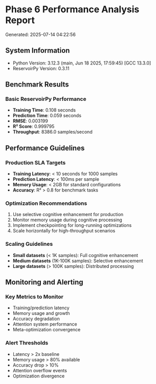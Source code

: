 # Phase 6 Performance Analysis Report

Generated: 2025-07-14 04:22:56

## System Information
- Python Version: 3.12.3 (main, Jun 18 2025, 17:59:45) [GCC 13.3.0]
- ReservoirPy Version: 0.3.11

## Benchmark Results

### Basic ReservoirPy Performance
- **Training Time**: 0.108 seconds
- **Prediction Time**: 0.059 seconds
- **RMSE**: 0.003199
- **R² Score**: 0.999795
- **Throughput**: 8386.0 samples/second

## Performance Guidelines

### Production SLA Targets
- **Training Latency**: < 10 seconds for 1000 samples
- **Prediction Latency**: < 100ms per sample
- **Memory Usage**: < 2GB for standard configurations
- **Accuracy**: R² > 0.8 for benchmark tasks

### Optimization Recommendations
1. Use selective cognitive enhancement for production
2. Monitor memory usage during cognitive processing
3. Implement checkpointing for long-running optimizations
4. Scale horizontally for high-throughput scenarios

### Scaling Guidelines
- **Small datasets** (< 1K samples): Full cognitive enhancement
- **Medium datasets** (1K-100K samples): Selective enhancement
- **Large datasets** (> 100K samples): Distributed processing

## Monitoring and Alerting

### Key Metrics to Monitor
- Training/prediction latency
- Memory usage and growth
- Accuracy degradation
- Attention system performance
- Meta-optimization convergence

### Alert Thresholds
- Latency > 2x baseline
- Memory usage > 80% available
- Accuracy drop > 10%
- Attention overflow events
- Optimization divergence
